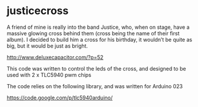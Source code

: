 justicecross
============

A friend of mine is really into the band Justice, who, when on stage, have a massive glowing cross behind them (cross being the name of their first album). I decided to build him a cross for his birthday, it wouldn’t be quite as big, but it would be just as bright.

http://www.deluxecapacitor.com/?p=52

This code was written to control the leds of the cross, and designed to be used with 2 x TLC5940 pwm chips

The code relies on the following library, and was written for Arduino 023

https://code.google.com/p/tlc5940arduino/

